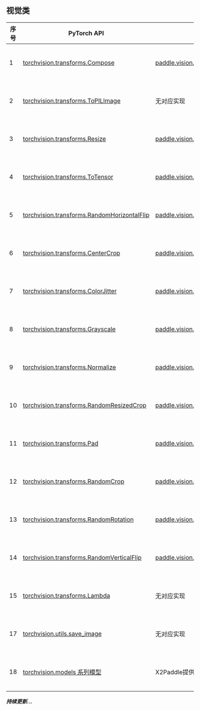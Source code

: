 ## 视觉类

| 序号 | PyTorch API                                                  | PaddlePaddle API                                             | 备注                                                    |
| ---- | ------------------------------------------------------------ | ------------------------------------------------------------ | ------------------------------------------------------- |
| 1    | [torchvision.transforms.Compose](https://pytorch.org/vision/stable/transforms.html?highlight=compose#torchvision.transforms.Compose) | [paddle.vision.transforms.Compose](https://www.paddlepaddle.org.cn/documentation/docs/zh/api/paddle/vision/transforms/transforms/Compose_cn.html#compose) | 功能一致                                                |
| 2    | [torchvision.transforms.ToPILImage](https://pytorch.org/vision/stable/transforms.html?highlight=topilimage#torchvision.transforms.ToPILImage) | 无对应实现                                                   | [组合实现](torchvision.transforms.ToPILImage.md) |
| 3    | [torchvision.transforms.Resize](https://pytorch.org/vision/stable/transforms.html?highlight=resize#torchvision.transforms.Resize) | [paddle.vision.transforms.Resize](https://www.paddlepaddle.org.cn/documentation/docs/zh/api/paddle/vision/transforms/transforms/Resize_cn.html#resize) | 功能一致                                                |
| 4    | [torchvision.transforms.ToTensor](https://pytorch.org/vision/stable/transforms.html?highlight=totensor#torchvision.transforms.ToTensor) | [paddle.vision.transforms.ToTensor](https://www.paddlepaddle.org.cn/documentation/docs/zh/api/paddle/vision/transforms/transforms/ToTensor_cn.html#totensor) | 功能一致                                                |
| 5    | [torchvision.transforms.RandomHorizontalFlip](https://pytorch.org/vision/stable/transforms.html?highlight=randomhorizontalflip#torchvision.transforms.RandomHorizontalFlip) | [paddle.vision.transforms.RandomHorizontalFlip](https://www.paddlepaddle.org.cn/documentation/docs/zh/api/paddle/vision/transforms/transforms/RandomHorizontalFlip_cn.html#randomhorizontalflip) | 功能一致                                                |
| 6    | [torchvision.transforms.CenterCrop](https://pytorch.org/vision/stable/transforms.html?highlight=centercrop#torchvision.transforms.CenterCrop) | [paddle.vision.transforms.CenterCrop](https://www.paddlepaddle.org.cn/documentation/docs/zh/api/paddle/vision/transforms/transforms/CenterCrop_cn.html#centercrop) | 功能一致                                                |
| 7    | [torchvision.transforms.ColorJitter](https://pytorch.org/vision/stable/transforms.html?highlight=colorjitter#torchvision.transforms.ColorJitter) | [paddle.vision.transforms.ColorJitter](https://www.paddlepaddle.org.cn/documentation/docs/zh/api/paddle/vision/transforms/transforms/ColorJitter_cn.html#colorjitter) | 功能一致                                                |
| 8    | [torchvision.transforms.Grayscale](https://pytorch.org/vision/stable/transforms.html?highlight=grayscale#torchvision.transforms.Grayscale) | [paddle.vision.transforms.Grayscale](https://www.paddlepaddle.org.cn/documentation/docs/zh/api/paddle/vision/transforms/transforms/Grayscale_cn.html#grayscale) | 功能一致                                                |
| 9    | [torchvision.transforms.Normalize](https://pytorch.org/vision/stable/transforms.html?highlight=normalize#torchvision.transforms.Normalize) | [paddle.vision.transforms.Normalize](https://www.paddlepaddle.org.cn/documentation/docs/zh/api/paddle/vision/transforms/transforms/Normalize_cn.html#normalize) | [差异对比](torchvision.transforms.Normalize.md)  |
| 10   | [torchvision.transforms.RandomResizedCrop](https://pytorch.org/vision/stable/transforms.html?highlight=randomresizedcrop#torchvision.transforms.RandomResizedCrop) | [paddle.vision.transforms.RandomResizedCrop](https://www.paddlepaddle.org.cn/documentation/docs/zh/api/paddle/vision/transforms/transforms/RandomResizedCrop_cn.html#randomresizedcrop) | 功能一致                                                |
| 11   | [torchvision.transforms.Pad](https://pytorch.org/vision/stable/transforms.html?highlight=pad#torchvision.transforms.Pad) | [paddle.vision.transforms.Pad](https://www.paddlepaddle.org.cn/documentation/docs/zh/api/paddle/vision/transforms/transforms/Pad_cn.html#pad) | 功能一致                                                |
| 12   | [torchvision.transforms.RandomCrop](https://pytorch.org/vision/stable/transforms.html?highlight=randomcrop#torchvision.transforms.RandomCrop) | [paddle.vision.transforms.RandomCrop](https://www.paddlepaddle.org.cn/documentation/docs/zh/api/paddle/vision/transforms/transforms/RandomCrop_cn.html#randomcrop) | 功能一致                                                |
| 13   | [torchvision.transforms.RandomRotation](https://pytorch.org/vision/stable/transforms.html?highlight=randomrotation#torchvision.transforms.RandomRotation) | [paddle.vision.transforms.RandomRotation](https://www.paddlepaddle.org.cn/documentation/docs/zh/api/paddle/vision/transforms/transforms/RandomRotation_cn.html#daimashili) | 功能一致                                                |
| 14   | [torchvision.transforms.RandomVerticalFlip](https://pytorch.org/vision/stable/transforms.html?highlight=randomverticalflip#torchvision.transforms.RandomVerticalFlip) | [paddle.vision.transforms.RandomVerticalFlip](https://www.paddlepaddle.org.cn/documentation/docs/zh/api/paddle/vision/transforms/transforms/RandomVerticalFlip_cn.html#randomverticalflip) | 功能一致                                                |
| 15   | [torchvision.transforms.Lambda](https://pytorch.org/vision/stable/transforms.html?highlight=lambda#torchvision.transforms.Lambda) | 无对应实现                                                   | [组合实现](torchvision.transforms.Lambda.md)     |
| 17   | [torchvision.utils.save_image](https://pytorch.org/vision/stable/utils.html?highlight=save_image#torchvision.utils.save_image) | 无对应实现                                                   | [组合实现](torchvision.utils.save_image.md)      |
| 18   | [torchvision.models 系列模型](https://pytorch.org/vision/stable/models.html?highlight=torchvision%20models) | X2Paddle提供                                                 | [使用方式](torchvision.models.md)                                                |

***持续更新...***

